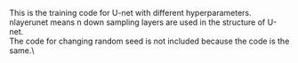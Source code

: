 This is the training code for U-net with different hyperparameters. nlayerunet means n down sampling layers are used in the structure of U-net.\
The code for changing random seed is not included because the code is the same.\

